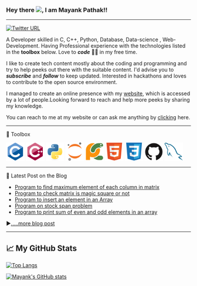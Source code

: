 ### Hey there <img src="https://raw.githubusercontent.com/MartinHeinz/MartinHeinz/master/wave.gif" width="30px">, I am Mayank Pathak!!
-------
[![Twitter URL](https://img.shields.io/twitter/url?label=Check-out%20my%20twitter%20handle&style=social&url=https%3A%2F%2Ftwitter.com%2Fmayankp4513)](https://twitter.com/mayankp4513)

A Developer skilled in C, C++, Python, Database, Data-science , Web-Development. Having Professional experience with the technologies listed in the **toolbox** below.
Love to ***code*** 👨‍💻 in my free time.

I like to create tech content mostly about the coding and programming and try to help peeks out there with the suitable content. I'd advise you to ***subscribe*** and ***follow*** to keep updated. Interested in hackathons and loves to contribute to the open source environment.

I managed to create an online presence with my [website](https://www.thecodingbro.xyz/), which is accessed by a lot of people.Looking forward to reach and help more peeks by sharing my knowledge.

You can reach to me at my website or can ask me anything by [clicking](https://www.thecodingbro.xyz/p/contact-us.html) here.


-------
🧰 Toolbox

<img src="https://github.com/devicons/devicon/blob/master/icons/c/c-original.svg" alt="C logo" width="50" height="50" />  <img src= "https://github.com/devicons/devicon/blob/master/icons/cplusplus/cplusplus-original.svg" alt="C++ logo" width="50" height="50" />  <img src="https://github.com/devicons/devicon/blob/master/icons/python/python-original.svg" alt="Python logo" width="50" height="50" />  <img src="https://github.com/devicons/devicon/blob/master/icons/jupyter/jupyter-original.svg" alt="Jupyter logo" width="50" height="50" />  <img src="https://github.com/devicons/devicon/blob/master/icons/pycharm/pycharm-original.svg" alt="Pycharm logo" width="50" height="50" />  <img src="https://github.com/devicons/devicon/blob/master/icons/html5/html5-original.svg" alt="HTML logo" width="50" height="50" />  <img src="https://github.com/devicons/devicon/blob/master/icons/css3/css3-original.svg" alt="CSS logo" width="50" height="50" />  <img src="https://github.com/devicons/devicon/blob/master/icons/github/github-original.svg" alt="Github logo" width="50" height="50" />  <img src="https://github.com/devicons/devicon/blob/master/icons/mysql/mysql-original.svg" alt="Mysql logo" width="50" height="50" />

-------

📘 Latest Post on the Blog
<!-- BLOG-POST-LIST:START-->
- [Program to find maximum element of each column in matrix](http://feedproxy.google.com/~r/thecodingbro/~3/QLnjpCKnQR4/program-to-find-maximum-element-of-each-column-in-matrix.html)
- [Program to check matrix is magic square or not](http://feedproxy.google.com/~r/thecodingbro/~3/5QpZIoZwYJE/program-to-check-matrix-is-magic-square.html)
- [Program to insert an element in an Array](http://feedproxy.google.com/~r/thecodingbro/~3/koHtv3yLa-g/program-to-insert-an-element-in-an-array.html)
- [Program on stock span problem](http://feedproxy.google.com/~r/thecodingbro/~3/apmE88o9tQc/program-on-stock-span-problem.html)
- [Program to print sum of even and odd elements in an array](http://feedproxy.google.com/~r/thecodingbro/~3/n1WbczCVivI/program-to-print-sum-of-even-and-odd-elements-in-an-array.html)
<!-- BLOG-POST-LIST:END-->


▶[.....more blog post](https://bestcodesource.blogspot.com/)

-------
## &#x1f4c8; My GitHub Stats

[![Top Langs](https://github-readme-stats.vercel.app/api/top-langs/?username=mayankpathak4513&hide=java&theme=radical)](https://github.com/anuraghazra/github-readme-stats)

[![Mayank's GitHub stats](https://github-readme-stats.vercel.app/api?username=mayankpathak4513&theme=radical)](https://github.com/anuraghazra/github-readme-stats)

<!--
**mayankpathak4513/mayankpathak4513** is a ✨ _special_ ✨ repository because its `README.md` (this file) appears on your GitHub profile.

Here are some ideas to get you started:

- 🔭 I’m currently working on ...
- 🌱 I’m currently learning ...
- 👯 I’m looking to collaborate on ...
- 🤔 I’m looking for help with ...
- 💬 Ask me about ...
- 📫 How to reach me: ...
- 😄 Pronouns: ...
- ⚡ Fun fact: ...
-->
